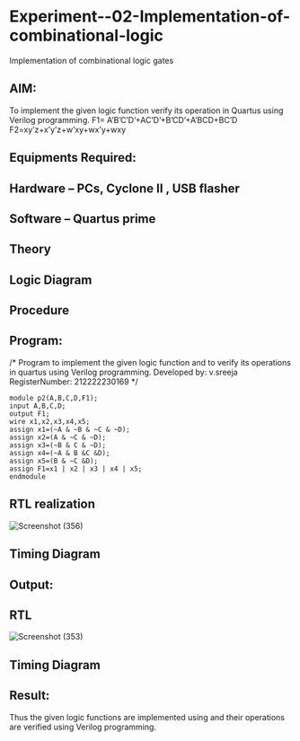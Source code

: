 # Experiment--02-Implementation-of-combinational-logic
Implementation of combinational logic gates
 
## AIM:
To implement the given logic function verify its operation in Quartus using Verilog programming.
 F1= A’B’C’D’+AC’D’+B’CD’+A’BCD+BC’D
F2=xy’z+x’y’z+w’xy+wx’y+wxy
 
 
 
## Equipments Required:
## Hardware – PCs, Cyclone II , USB flasher
## Software – Quartus prime


## Theory
 

## Logic Diagram
## Procedure
## Program:
/*
Program to implement the given logic function and to verify its operations in quartus using Verilog programming.
Developed by: v.sreeja
RegisterNumber: 212222230169 
*/
```
module p2(A,B,C,D,F1);
input A,B,C,D;
output F1;
wire x1,x2,x3,x4,x5;
assign x1=(~A & ~B & ~C & ~D);
assign x2=(A & ~C & ~D);
assign x3=(~B & C & ~D);
assign x4=(~A & B &C &D);
assign x5=(B & ~C &D);
assign F1=x1 | x2 | x3 | x4 | x5;
endmodule
```
## RTL realization
![Screenshot (356)](https://github.com/VelasiriSreeja/Experiment--02-Implementation-of-combinational-logic-/assets/118344328/5b2b4a29-4008-45a5-800d-f826dd9804da)

## Timing Diagram

## Output:
## RTL
![Screenshot (353)](https://github.com/VelasiriSreeja/Experiment--02-Implementation-of-combinational-logic-/assets/118344328/53303706-66c9-4853-865e-b9aa1e5bc341)

## Timing Diagram

## Result:
Thus the given logic functions are implemented using  and their operations are verified using Verilog programming.
